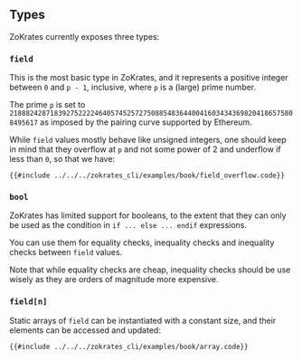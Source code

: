 ## Types

ZoKrates currently exposes three types:

### `field`

This is the most basic type in ZoKrates, and it represents a positive integer between `0` and `p - 1`, inclusive, where `p` is a (large) prime number.

The prime `p` is set to `21888242871839275222246405745257275088548364400416034343698204186575808495617` as imposed by the pairing curve supported by Ethereum.

While `field` values mostly behave like unsigned integers, one should keep in mind that they overflow at `p` and not some power of 2 and underflow if less than `0`, so that we have:

```zokrates
{{#include ../../../zokrates_cli/examples/book/field_overflow.code}}
```

### `bool`

ZoKrates has limited support for booleans, to the extent that they can only be used as the condition in `if ... else ... endif` expressions.

You can use them for equality checks, inequality checks and inequality checks between `field` values.

Note that while equality checks are cheap, inequality checks should be use wisely as they are orders of magnitude more expensive.

### `field[n]`

Static arrays of `field` can be instantiated with a constant size, and their elements can be accessed and updated:

```zokrates
{{#include ../../../zokrates_cli/examples/book/array.code}}
```
